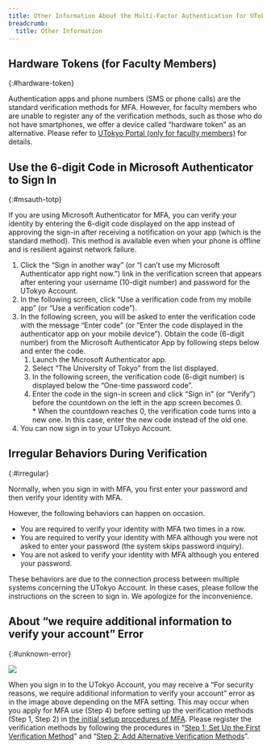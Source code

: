 ```yaml
---
title: Other Information About the Multi-Factor Authentication for UTokyo Accounts
breadcrumb:
  title: Other Information
---
```


## Hardware Tokens (for Faculty Members)
{:#hardware-token}

Authentication apps and phone numbers (SMS or phone calls) are the standard verification methods for MFA. However, for faculty members who are unable to register any of the verification methods, such as those who do not have smartphones, we offer a device called “hardware token” as an alternative. Please refer to [UTokyo Portal (only for faculty members)](https://univtokyo.sharepoint.com/sites/utokyoportal/wiki/d/UTokyo_Account_Token.aspx) for details.

## Use the 6-digit Code in Microsoft Authenticator to Sign In
{:#msauth-totp}

If you are using Microsoft Authenticator for MFA, you can verify your identity by entering the 6-digit code displayed on the app instead of approving the sign-in after receiving a notification on your app (which is the standard method). This method is available even when your phone is offline and is resilient against network failure.

1. Click the “Sign in another way” (or “I can’t use my Microsoft Authenticator app right now.”) link in the verification screen that appears after entering your username (10-digit number) and password for the UTokyo Account.
1. In the following screen, click “Use a verification code from my mobile app” (or “Use a verification code”).
1. In the following screen, you will be asked to enter the verification code with the message “Enter code” (or “Enter the code displayed in the authenticator app on your mobile device​​”). Obtain the code (6-digit number) from the Microsoft Authenticator App by following steps below and enter the code.
   1. Launch the Microsoft Authenticator app.
   1. Select “The University of Tokyo” from the list displayed.
   1. In the following screen, the verification code (6-digit number) is displayed below the “One-time password code”.
   1. Enter the code in the sign-in screen and click “Sign in” (or “Verify”) before the countdown on the left in the app screen becomes 0.
      <br>* When the countdown reaches 0, the verification code turns into a new one. In this case, enter the new code instead of the old one.
1. You can now sign in to your UTokyo Account.

## Irregular Behaviors During Verification 
{:#irregular}

Normally, when you sign in with MFA, you first enter your password and then verify your identity with MFA.

However, the following behaviors can happen on occasion.

- You are required to verify your identity with MFA two times in a row.
- You are required to verify your identity with MFA although you were not asked to enter your password (the system skips password inquiry).
- You are not asked to verify your identity with MFA although you entered your password.

These behaviors are due to the connection process between multiple systems concerning the UTokyo Account. In these cases, please follow the instructions on the screen to sign in. We apologize for the inconvenience.

## About “we require additional information to verify your account” Error
{:#unknown-error}

![](redirection_error.png)

When you sign in to the UTokyo Account, you may receive a “For security reasons, we require additional information  to verify your account” error as in the image above depending on the MFA setting. This may occur when you apply for MFA use (Step 4) before setting up the verification methods (Step 1, Step 2) in [the initial setup procedures of MFA](initial/). Please register the verification methods by following the procedures in “[Step 1: Set Up the First Verification Method](initial/#first)” and “[Step 2: Add Alternative Verification Methods](initial/#alternative)”.
